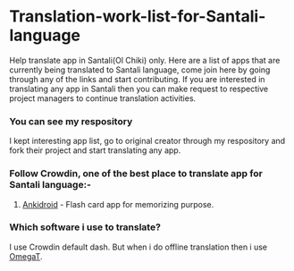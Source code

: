 # Translation-work-list-for-Santali-language
Help translate app in Santali(Ol Chiki) only. Here are a list of apps that are currently being translated to Santali language, come join here by going through any of the links and start contributing. If you are interested in translating any app in Santali then you can make request to respective project managers to continue translation activities.

### You can see my respository
I kept interesting app list, go to original creator through my respository and fork their project and start translating any app.
### Follow Crowdin, one of the best place to translate app for Santali language:-
1. [Ankidroid](https://crowdin.com/project/ankidroid/sat#) - Flash card app for memorizing purpose.

### Which software i use to translate?
I use Crowdin default dash. But when i do offline translation then i use [OmegaT](https://omegat.org/).
